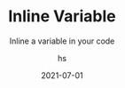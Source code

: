 ---
date: 2021-07-01
title: Inline Variable
technologies: [java]
topics: [refactoring]
author: hs
subtitle: Inline a variable in your code
thumbnail: ./thumbnail.png
cardThumbnail: ./card.png
shortVideo:
  poster: ./tip.png
  url: https://youtu.be/SgjZV5yHOmQ
seealso:
- title: IntelliJ IDEA Help - Inline a Variable
  href: https://www.jetbrains.com/help/idea/inline.html#inline_variable
leadin: |
  Press **⌥⌘N** (macOS), or **Ctrl+Alt+N** (Windows/Linux), to inline a variable.

  You can inline methods, variables, fields, and constants with the same shortcut.   
  
---